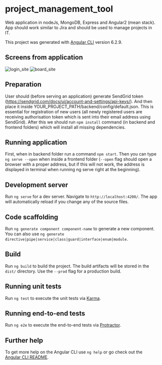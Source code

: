 # project_management_tool
Web application in nodeJs, MongoDB, Express and Angular2 (mean stack). App should work similar to Jira and should be used to manage projects in IT.

This project was generated with [Angular CLI](https://github.com/angular/angular-cli) version 6.2.9.

## Screens from application
![login_site](https://user-images.githubusercontent.com/39520658/63208585-3a96b380-c0d6-11e9-8cdd-594c2dd13b00.png)
![board_site](https://user-images.githubusercontent.com/39520658/63208587-3cf90d80-c0d6-11e9-90f3-c24a0ed1bcda.png)

## Preparation
User should (before serving an application) generate SendGrid token (https://sendgrid.com/docs/ui/account-and-settings/api-keys/). And then place it inside YOUR_PROJECT_PATH/backend/config/default.json. This is essential for registration of new users (all newly registered users are receiving authorisation token which is sent into their email address using SendGrid).
After this we should run `npm install` command (in backend and frontend folders) which will install all missing dependencies.

## Running application
First, when in backend folder run a command `npm start`. Then you can type `ng serve --open` when inside a frontend folder (`--open` flag should open a browser with a proper address, but if this will not work, the address is displayed in terminal when running ng serve right at the beginning).

## Development server
Run `ng serve` for a dev server. Navigate to `http://localhost:4200/`. The app will automatically reload if you change any of the source files.

## Code scaffolding

Run `ng generate component component-name` to generate a new component. You can also use `ng generate directive|pipe|service|class|guard|interface|enum|module`.

## Build

Run `ng build` to build the project. The build artifacts will be stored in the `dist/` directory. Use the `--prod` flag for a production build.

## Running unit tests

Run `ng test` to execute the unit tests via [Karma](https://karma-runner.github.io).

## Running end-to-end tests

Run `ng e2e` to execute the end-to-end tests via [Protractor](http://www.protractortest.org/).

## Further help

To get more help on the Angular CLI use `ng help` or go check out the [Angular CLI README](https://github.com/angular/angular-cli/blob/master/README.md).
